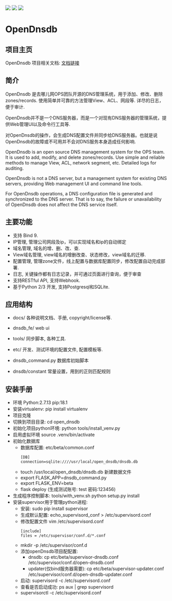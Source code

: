 ![](https://img.shields.io/github/release/qunarcorp/open_dnsdb.svg)
![](https://img.shields.io/github/license/qunarcorp/open_dnsdb.svg)
![](https://img.shields.io/github/languages/code-size/qunarcorp/open_dnsdb.svg)
# OpenDnsdb

## 项目主页

OpenDnsdb 项目相关文档:  [文档链接](../../wikis/home)


## 简介

OpenDnsdb 是去哪儿网OPS团队开源的DNS管理系统，用于添加、修改、删除zones/records.
使用简单并可靠的方法管理View、ACL、网段等.
详尽的日志，便于审计.

OpenDnsdb并不是一个DNS服务器，而是一个对现有DNS服务器的管理系统，提供Web管理UI以及命令行工具等.

对OpenDnsdb的操作，会生成DNS配置文件并同步给DNS服务器。也就是说OpenDnsdb的故障或不可用并不会对DNS服务本身造成任何影响.

OpenDnsdb is an open source DNS management system for the OPS team. It is used to add, modify, and delete zones/records. Use simple and reliable methods to manage View, ACL, network segment, etc. Detailed logs for auditing.

OpenDnsdb is not a DNS server, but a management system for existing DNS servers, providing Web management UI and command line tools.

For OpenDnsdb operations, a DNS configuration file is generated and synchronized to the DNS server. That is to say, the failure or unavailability of OpenDnsdb does not affect the DNS service itself.


## 主要功能

* 支持 Bind 9.
* IP管理, 管理公司网段及ip，可以实现域名和ip的自动绑定
* 域名管理, 域名的增、删、改、查.
* View域名管理, view域名的增删改查、状态修改，view域名的迁移.
* 配置管理, 管理zone文件，线上配置与数据库配置同步，修改配置自动完成部署.
* 日志, 关键操作都有日志记录，并可通过页面进行查询，便于审查
* 支持RESTful API, 支持Webhook.
* 基于Python 2/3 开发, 支持Postgresql和SQLite.


## 应用结构

* docs/
	各种说明文档、手册, copyright/license等.

* dnsdb_fe/
	web ui

* tools/
	同步脚本, 各种工具.

* etc/
	开发、测试环境的配置文件, 配置模板等.

* dnsdb_command.py
	数据库初始脚本

* dnsdb/constant
 常量设置，用到的正则匹配规则


## 安装手册
* 环境 Python:2.7.13  pip:18.1
* 安装virtualenv: pip install virtualenv
* 项目克隆
* 切换到项目目录: cd open_dnsdb 
* 初始化项目python环境: python tools/install_venv.py
* 启用虚拟环境 source .venv/bin/activate 
* 初始化数据库
    *  数据库配置: etc/beta/common.conf
		```
		[DB]
		connection=sqlite:////usr/local/open_dnsdb/dnsdb.db
		```
	*  touch /usr/local/open_dnsdb/dnsdb.db 新建数据文件 
	*  export FLASK_APP=dnsdb_command.py
	*  export FLASK_ENV=beta
	*  flask deploy (生成测试账号: test 密码:123456)
* 生成程序控制脚本: tools/with_venv.sh python setup.py install
* 安装supervisor用于管理python进程:
	* 安装: sudo pip install supervisor
	* 生成默认配置: echo_supervisord_conf > /etc/supervisord.conf
	* 修改配置文件 vim /etc/supervisord.conf
		```
		[include]
		files = /etc/supervisor/conf.d/*.conf
		```
	* mkdir -p /etc/supervisor/conf.d
	* 添加openDnsdb项目配配置: 
		* dnsdb: cp etc/beta/supervisor-dnsdb.conf /etc/supervisor/conf.d/open-dnsdb.conf
		* updater(仅bind服务器需要): cp etc/beta/supervisor-updater.conf /etc/supervisor/conf.d/open-dnsdb-updater.conf
	* 启动: supervisord -c /etc/supervisord.conf
	* 查看是否启动成功: ps aux | grep supervisord
	* supervisorctl -c /etc/supervisord.conf
